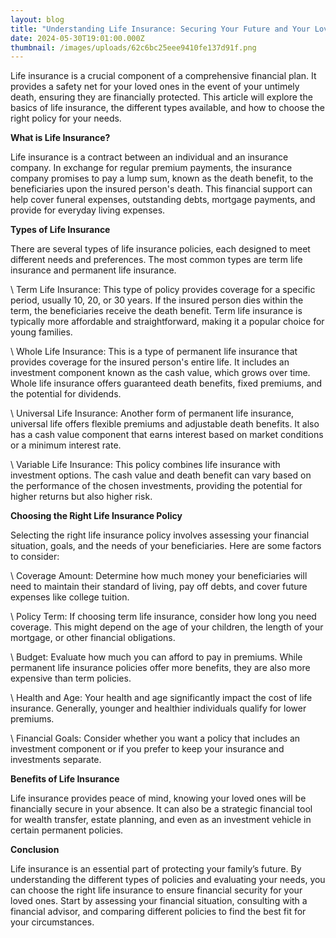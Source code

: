 ```yaml
---
layout: blog
title: "Understanding Life Insurance: Securing Your Future and Your Loved Ones"
date: 2024-05-30T19:01:00.000Z
thumbnail: /images/uploads/62c6bc25eee9410fe137d91f.png
---
```

Life insurance is a crucial component of a comprehensive financial plan. It provides a safety net for your loved ones in the event of your untimely death, ensuring they are financially protected. This article will explore the basics of life insurance, the different types available, and how to choose the right policy for your needs.

**What is Life Insurance?**



Life insurance is a contract between an individual and an insurance company. In exchange for regular premium payments, the insurance company promises to pay a lump sum, known as the death benefit, to the beneficiaries upon the insured person's death. This financial support can help cover funeral expenses, outstanding debts, mortgage payments, and provide for everyday living expenses.

**Types of Life Insurance**



There are several types of life insurance policies, each designed to meet different needs and preferences. The most common types are term life insurance and permanent life insurance.



\    Term Life Insurance: This type of policy provides coverage for a specific period, usually 10, 20, or 30 years. If the insured person dies within the term, the beneficiaries receive the death benefit. Term life insurance is typically more affordable and straightforward, making it a popular choice for young families.



\    Whole Life Insurance: This is a type of permanent life insurance that provides coverage for the insured person's entire life. It includes an investment component known as the cash value, which grows over time. Whole life insurance offers guaranteed death benefits, fixed premiums, and the potential for dividends.



\    Universal Life Insurance: Another form of permanent life insurance, universal life offers flexible premiums and adjustable death benefits. It also has a cash value component that earns interest based on market conditions or a minimum interest rate.



\    Variable Life Insurance: This policy combines life insurance with investment options. The cash value and death benefit can vary based on the performance of the chosen investments, providing the potential for higher returns but also higher risk.



**Choosing the Right Life Insurance Policy**



Selecting the right life insurance policy involves assessing your financial situation, goals, and the needs of your beneficiaries. Here are some factors to consider:



\    Coverage Amount: Determine how much money your beneficiaries will need to maintain their standard of living, pay off debts, and cover future expenses like college tuition.



\    Policy Term: If choosing term life insurance, consider how long you need coverage. This might depend on the age of your children, the length of your mortgage, or other financial obligations.



\    Budget: Evaluate how much you can afford to pay in premiums. While permanent life insurance policies offer more benefits, they are also more expensive than term policies.



\    Health and Age: Your health and age significantly impact the cost of life insurance. Generally, younger and healthier individuals qualify for lower premiums.



\    Financial Goals: Consider whether you want a policy that includes an investment component or if you prefer to keep your insurance and investments separate.



**Benefits of Life Insurance**



Life insurance provides peace of mind, knowing your loved ones will be financially secure in your absence. It can also be a strategic financial tool for wealth transfer, estate planning, and even as an investment vehicle in certain permanent policies.

**Conclusion**



Life insurance is an essential part of protecting your family’s future. By understanding the different types of policies and evaluating your needs, you can choose the right life insurance to ensure financial security for your loved ones. Start by assessing your financial situation, consulting with a financial advisor, and comparing different policies to find the best fit for your circumstances.
